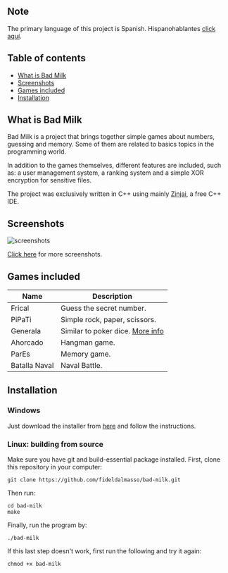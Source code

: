 ## Note 
The primary language of this project is Spanish. Hispanohablantes [click aquí](README-es).

## Table of contents
* [What is Bad Milk](#what-is-bad-milk)
* [Screenshots](#screenshots)
* [Games included](#games-included)
* [Installation](#installation)


## What is Bad Milk
Bad Milk is a project that brings together simple games about numbers, guessing and memory. Some of them are related to basics topics in the programming world.

In addition to the games themselves, different features are included, such as: a user management system, a ranking system and a simple XOR encryption for sensitive files. 

The project was exclusively written in C++ using mainly [Zinjai](http://zinjai.sourceforge.net/), a free C++ IDE.

## Screenshots

![screenshots](../assets/collage-menu.png)

[Click here](https://github.com/fideldalmasso/bad-milk/tree/assets) for more screenshots.

## Games included
|Name   | Description| 
|---|---|
|Frical |Guess the secret number.|
|PiPaTi|Simple rock, paper, scissors.|
|Generala|Similar to poker dice. [More info](https://en.wikipedia.org/wiki/Generala)|
|Ahorcado|Hangman game.|
|ParEs|Memory game.|
|Batalla Naval|Naval Battle.|


## Installation
### Windows
Just download the installer from [here](https://github.com/fideldalmasso/bad-milk/releases/download/v18.3/installer.exe) and follow the instructions. 

### Linux: building from source
Make sure you have git and build-essential package installed. First, clone this repository in your computer:
```
git clone https://github.com/fideldalmasso/bad-milk.git
```
Then run:
```
cd bad-milk
make
```
Finally, run the program by:
```
./bad-milk
```
If this last step doesn't work, first run the following and try it again:
```
chmod +x bad-milk
